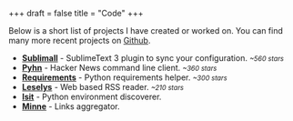 +++
draft = false
title = "Code"
+++

Below is a short list of projects I have created or worked on. You can find many more recent projects on [Github](https://github.com/toxinu).

* **[Sublimall](https://github.com/toxinu/sublimall)** - SublimeText 3 plugin to sync your configuration. *<small>~560 stars</small>*
* **[Pyhn](https://github.com/toxinu/pyhn)** - Hacker News command line client. *<small>~360 stars</small>*
* **[Requirements](https://github.com/toxinu/requirements)** - Python requirements helper. *<small>~300 stars</small>*
* **[Leselys](https://github.com/toxinu/leselys)** - Web based RSS reader. *<small>~210 stars</small>*
* **[Isit](https://github.com/toxinu/isit)** - Python environment discoverer.
* **[Minne](https://github.com/toxinu/minne)** - Links aggregator.
